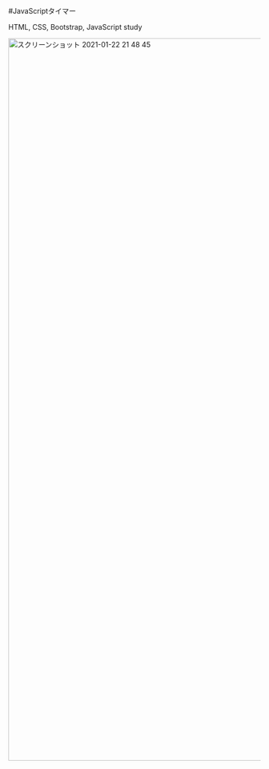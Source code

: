 #JavaScriptタイマー

HTML, CSS, Bootstrap, JavaScript study

<img width="1440" alt="スクリーンショット 2021-01-22 21 48 45" src="https://user-images.githubusercontent.com/74854574/105492891-f7456900-5cfb-11eb-969a-ad23b83de2d9.png">
